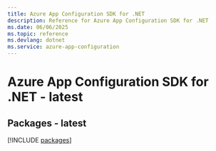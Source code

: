 ```yaml
---
title: Azure App Configuration SDK for .NET
description: Reference for Azure App Configuration SDK for .NET
ms.date: 06/06/2025
ms.topic: reference
ms.devlang: dotnet
ms.service: azure-app-configuration
---
```

# Azure App Configuration SDK for .NET - latest
## Packages - latest
[!INCLUDE [packages](app-configuration-index.md)]